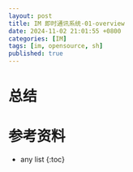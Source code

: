 ```yaml
---
layout: post
title: IM 即时通讯系统-01-overview
date: 2024-11-02 21:01:55 +0800
categories: [IM]
tags: [im, opensource, sh]
published: true
---
```


# 

# 总结

# 参考资料

* any list
{:toc}